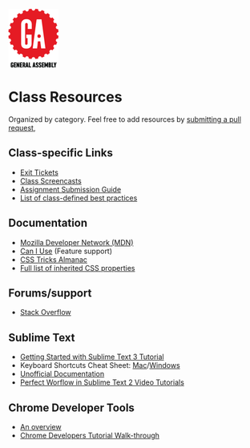 ![General Assembly](images/icons/ga.png)

# Class Resources
Organized by category. Feel free to add resources by [submitting a pull request](https://github.com/blog/1946-create-pull-requests-with-github-for-mac),

## Class-specific Links
- [Exit Tickets](https://docs.google.com/forms/d/1ulQq_F6q_dMIOxsnmWE-nHJrJJ-Q3mNDQ2ubmDkht24/viewform?c=0&w=1)
- [Class Screencasts](https://www.youtube.com/playlist?list=PLLtA4cQ4U6QRG5Ay9M9jqGJHaLtBsul1u)
- [Assignment Submission Guide](assignment-submission.md)
- [List of class-defined best practices](best-practices.md)

## Documentation
- [Mozilla Developer Network (MDN)](https://developer.mozilla.org/en-US/)
- [Can I Use](http://caniuse.com/) (Feature support)
- [CSS Tricks Almanac](https://css-tricks.com/almanac/)
- [Full list of inherited CSS properties](inherited-css-properties.md)

## Forums/support
- [Stack Overflow](http://stackoverflow.com/)

## Sublime Text
- [Getting Started with Sublime Text 3 Tutorial](https://blog.generalassemb.ly/sublime-text-3-tips-tricks-shortcuts/)
- Keyboard Shortcuts Cheat Sheet: [Mac](http://docs.sublimetext.info/en/latest/reference/keyboard_shortcuts_osx.html)/[Windows](http://docs.sublimetext.info/en/latest/reference/keyboard_shortcuts_win.html)
- [Unofficial Documentation](http://docs.sublimetext.info/en/latest/index.html)
- [Perfect Worflow in Sublime Text 2 Video Tutorials](https://code.tutsplus.com/courses/perfect-workflow-in-sublime-text-2)

## Chrome Developer Tools
- [An overview](https://developer.chrome.com/devtools)
- [Chrome Developers Tutorial Walk-through](https://developers.google.com/web/tools/chrome-devtools/iterate/inspect-styles/basics?hl=en)
